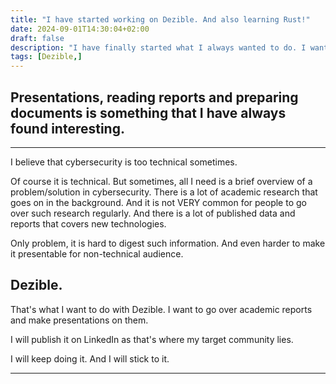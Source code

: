 ```yaml
---
title: "I have started working on Dezible. And also learning Rust!"
date: 2024-09-01T14:30:04+02:00
draft: false
description: "I have finally started what I always wanted to do. I wanted to create a brand of mine and use my skills in the process. Alongside working on Dezible, I am also reading tutorials and documentation to learn Rust!"
tags: [Dezible,]
---
```


## Presentations, reading reports and preparing documents is something that I have always found interesting.
---

I believe that cybersecurity is too technical sometimes.

Of course it is technical. But sometimes, all I need is a brief overview of a problem/solution in cybersecurity. There is a lot of academic research that goes on in the background. And it is not VERY common for people to go over such research regularly. And there is a lot of published data and reports that covers new technologies.

Only problem, it is hard to digest such information. And even harder to make it presentable for non-technical audience.

## Dezible.

That's what I want to do with Dezible. I want to go over academic reports and make presentations on them.

I will publish it on LinkedIn as that's where my target community lies.

I will keep doing it. And I will stick to it.

---
